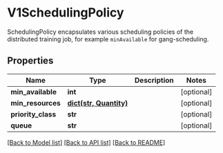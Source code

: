 # V1SchedulingPolicy

SchedulingPolicy encapsulates various scheduling policies of the distributed training job, for example `minAvailable` for gang-scheduling.
## Properties
Name | Type | Description | Notes
------------ | ------------- | ------------- | -------------
**min_available** | **int** |  | [optional] 
**min_resources** | [**dict(str, Quantity)**](Quantity.md) |  | [optional] 
**priority_class** | **str** |  | [optional] 
**queue** | **str** |  | [optional] 

[[Back to Model list]](../README.md#documentation-for-models) [[Back to API list]](../README.md#documentation-for-api-endpoints) [[Back to README]](../README.md)



